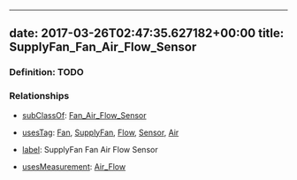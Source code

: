
---
date: 2017-03-26T02:47:35.627182+00:00
title: SupplyFan_Fan_Air_Flow_Sensor
---
### Definition: TODO

### Relationships

* [subClassOf](http://www.w3.org/2000/01/rdf-schema#subClassOf): [Fan_Air_Flow_Sensor](https://brickschema.org/schema/1.0/Brick#Fan_Air_Flow_Sensor)

* [usesTag](https://brickschema.org/schema/1.0/BrickFrame#usesTag): [Fan](https://brickschema.org/schema/1.0/BrickTag#Fan), [SupplyFan](https://brickschema.org/schema/1.0/BrickTag#SupplyFan), [Flow](https://brickschema.org/schema/1.0/BrickTag#Flow), [Sensor](https://brickschema.org/schema/1.0/BrickTag#Sensor), [Air](https://brickschema.org/schema/1.0/BrickTag#Air)

* [label](http://www.w3.org/2000/01/rdf-schema#label): SupplyFan Fan Air Flow Sensor

* [usesMeasurement](https://brickschema.org/schema/1.0/BrickFrame#usesMeasurement): [Air_Flow](https://brickschema.org/schema/1.0/Brick#Air_Flow)
